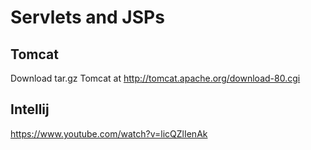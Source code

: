 # Servlets and JSPs

## Tomcat
Download tar.gz Tomcat at http://tomcat.apache.org/download-80.cgi

## Intellij
https://www.youtube.com/watch?v=licQZlIenAk

